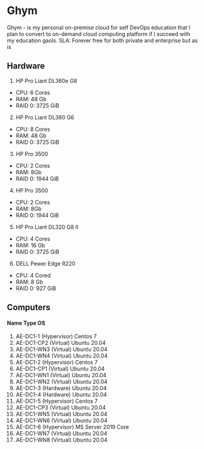 # Ghym
Ghym - is my personal on-premise cloud for self DevOps education that I plan to convert to on-demand cloud computing platform if I succeed with my education gaols. SLA: Forever free for both private and enterprise but as is

## Hardware
1. HP Pro Liant DL360e G8
 - CPU: 6 Cores
 - RAM: 48 Gb
 - RAID 0: 3725 GiB
2. HP Pro Liant DL380 G6
 - CPU: 8 Cores
 - RAM: 48 Gb
 - RAID 0: 3725 GiB
3. HP Pro 3500
 - CPU: 2 Cores
 - RAM: 8Gb
 - RAID 0: 1944 GiB
4. HP Pro 3500
 - CPU: 2 Cores
 - RAM: 8Gb
 - RAID 0: 1944 GiB
5. HP Pro Liant DL320 G8 II
 - CPU: 4 Cores
 - RAM: 16 Gb
 - RAID 0: 3725 GiB
6. DELL Pewer Edge R220
 - CPU: 4 Cored
 - RAM: 8 Gb
 - RAID 0: 927 GiB

## Computers
####	Name		Type		OS
1.	AE-DC1-1	(Hypervisor)	Centos 7
 1.	AE-DC1-CP2	(Virtual)	Ubuntu 20.04
 2.	AE-DC1-WN3	(Virtual)	Ubuntu 20.04
 3.	AE-DC1-WN4	(Virtual)	Ubuntu 20.04
2. 	AE-DC1-2	(Hypervisor)	Centos 7
 1.	AE-DC1-CP1	(Virtual)	Ubuntu 20.04
 2.	AE-DC1-WN1	(Virtual)	Ubuntu 20.04
 3.	AE-DC1-WN2	(Virtual)	Ubuntu 20.04
3.	AE-DC1-3	(Hardware)	Ubuntu 20.04
4.	AE-DC1-4	(Hardware)	Ubuntu 20.04
5.	AE-DC1-5	(Hypervisor)	Centos 7
 1.	AE-DC1-CP3	(Virtual)	Ubuntu 20.04
 2.	AE-DC1-WN5	(Virtual)	Ubuntu 20.04
 3.	AE-DC1-WN6	(Virtual)	Ubuntu 20.04
6.	AE-DC1-6	(Hypervisor)	MS Server 2019 Core
 1.	AE-DC1-WN7	(Virtual)	Ubuntu 20.04
 2.	AE-DC1-WN8	(Virtual)	Ubuntu 20.04
